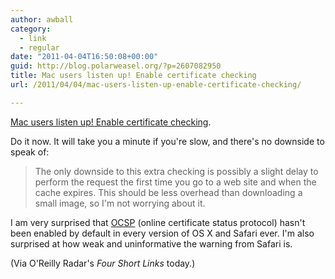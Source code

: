 ```yaml
---
author: awball
category:
  - link
  - regular
date: "2011-04-04T16:50:08+00:00"
guid: http://blog.polarweasel.org/?p=2607082950
title: Mac users listen up! Enable certificate checking
url: /2011/04/04/mac-users-listen-up-enable-certificate-checking/

---
```

[Mac users listen up! Enable certificate checking](http://securityskeptic.typepad.com/the-security-skeptic/2011/04/mac-users-listen-up-enable-certificate-checking.html).

Do it now. It will take you a minute if you're slow, and there's no downside to speak of:

> The only downside to this extra checking is possibly a slight delay to perform the request the first time you go to a web site and when the cache expires. This should be less overhead than downloading a small image, so I'm not worrying about it.

I am very surprised that [OCSP](http://en.wikipedia.org/wiki/Online_Certificate_Status_Protocol) (online certificate status protocol) hasn't been enabled by default in every version of OS X and Safari ever. I'm also surprised at how weak and uninformative the warning from Safari is.

(Via O'Reilly Radar's _Four Short Links_ today.)

